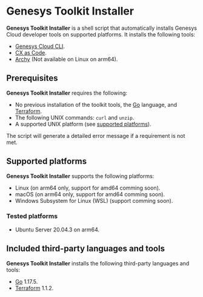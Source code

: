 Genesys Toolkit Installer
=========================
**Genesys Toolkit Installer** is a shell script that automatically installs Genesys Cloud developer tools on supported platforms. It installs the following tools:

- [Genesys Cloud CLI](https://developer.genesys.cloud/api/rest/command-line-interface/).
- [CX as Code](https://developer.genesys.cloud/api/rest/CX-as-Code/).
- [Archy](https://developer.genesys.cloud/devapps/archy/) (Not available on Linux on arm64).

## Prerequisites

**Genesys Toolkit Installer** requires the following:

- No previous installation of the toolkit tools, the [Go](https://go.dev/) language, and [Terraform](https://www.terraform.io/).
- The following UNIX commands: `curl` and `unzip`.
- A supported UNIX platform (see [supported platforms](#supported-platforms)).

The script will generate a detailed error message if a requirement is not met.

## Supported platforms

**Genesys Toolkit Installer** supports the following platforms:

- Linux (on arm64 only, support for amd64 comming soon).
- macOS (on arm64 only, support for amd64 comming soon).
- Windows Subsystem for Linux (WSL) (support comming soon).

### Tested platforms

- Ubuntu Server 20.04.3 on arm64.

## Included third-party languages and tools

**Genesys Toolkit Installer** installs the following third-party languages and tools:

- [Go](https://go.dev/) 1.17.5.
- [Terraform](https://www.terraform.io/) 1.1.2.
